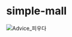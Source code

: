 # simple-mall
![Advice_피우다](https://github.com/user-attachments/assets/062aac77-5bef-4e6c-a9de-046dcfc40307)
